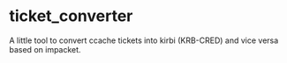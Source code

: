 # ticket_converter
A little tool to convert ccache tickets into kirbi (KRB-CRED) and vice versa based on impacket.
